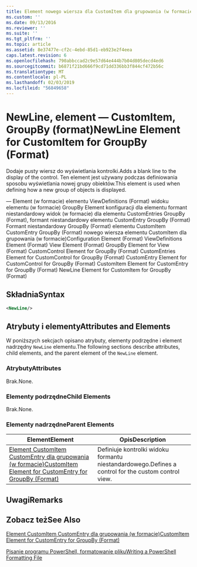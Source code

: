 ```yaml
---
title: Element nowego wiersza dla CustomItem dla grupowania (w formacie) | Dokumentacja firmy Microsoft
ms.custom: ''
ms.date: 09/13/2016
ms.reviewer: ''
ms.suite: ''
ms.tgt_pltfrm: ''
ms.topic: article
ms.assetid: 8e37477e-cf2c-4ebd-85d1-eb923e2f4eea
caps.latest.revision: 6
ms.openlocfilehash: 790abbccad2c9e57d64e444b7b04d805decd4ed6
ms.sourcegitcommit: b6871f21bd666f9cd71dd336bb3f844cf472b56c
ms.translationtype: MT
ms.contentlocale: pl-PL
ms.lasthandoff: 02/03/2019
ms.locfileid: "56849658"
---
```

# <a name="newline-element-for-customitem-for-groupby-format"></a><span data-ttu-id="7d974-102">NewLine, element — CustomItem, GroupBy (format)</span><span class="sxs-lookup"><span data-stu-id="7d974-102">NewLine Element for CustomItem for GroupBy (Format)</span></span>

<span data-ttu-id="7d974-103">Dodaje pusty wiersz do wyświetlania kontrolki.</span><span class="sxs-lookup"><span data-stu-id="7d974-103">Adds a blank line to the display of the control.</span></span> <span data-ttu-id="7d974-104">Ten element jest używany podczas definiowania sposobu wyświetlania nowej grupy obiektów.</span><span class="sxs-lookup"><span data-stu-id="7d974-104">This element is used when defining how a new group of objects is displayed.</span></span>

<span data-ttu-id="7d974-105">— Element (w formacie) elementu ViewDefinitions (Format) widoku elementu (w formacie) GroupBy Element konfiguracji dla elementu formant niestandardowy widok (w formacie) dla elementu CustomEntries GroupBy (Format), formant niestandardowy elementu CustomEntry GroupBy (Format) Formant niestandardowy GroupBy (Format) elementu CustomItem CustomEntry GroupBy (Format) nowego wiersza elementu CustomItem dla grupowania (w formacie)</span><span class="sxs-lookup"><span data-stu-id="7d974-105">Configuration Element (Format) ViewDefinitions Element (Format) View Element (Format) GroupBy Element for View (Format) CustomControl Element for GroupBy (Format) CustomEntries Element for CustomControl for GroupBy (Format) CustomEntry Element for CustomControl for GroupBy (Format) CustomItem Element for CustomEntry for GroupBy (Format) NewLine Element for CustomItem for GroupBy (Format)</span></span>

## <a name="syntax"></a><span data-ttu-id="7d974-106">Składnia</span><span class="sxs-lookup"><span data-stu-id="7d974-106">Syntax</span></span>

```xml
<NewLine/>
```

## <a name="attributes-and-elements"></a><span data-ttu-id="7d974-107">Atrybuty i elementy</span><span class="sxs-lookup"><span data-stu-id="7d974-107">Attributes and Elements</span></span>

<span data-ttu-id="7d974-108">W poniższych sekcjach opisano atrybuty, elementy podrzędne i element nadrzędny `NewLine` elementu.</span><span class="sxs-lookup"><span data-stu-id="7d974-108">The following sections describe attributes, child elements, and the parent element of the `NewLine` element.</span></span>

### <a name="attributes"></a><span data-ttu-id="7d974-109">Atrybuty</span><span class="sxs-lookup"><span data-stu-id="7d974-109">Attributes</span></span>

<span data-ttu-id="7d974-110">Brak.</span><span class="sxs-lookup"><span data-stu-id="7d974-110">None.</span></span>

### <a name="child-elements"></a><span data-ttu-id="7d974-111">Elementy podrzędne</span><span class="sxs-lookup"><span data-stu-id="7d974-111">Child Elements</span></span>

<span data-ttu-id="7d974-112">Brak.</span><span class="sxs-lookup"><span data-stu-id="7d974-112">None.</span></span>

### <a name="parent-elements"></a><span data-ttu-id="7d974-113">Elementy nadrzędne</span><span class="sxs-lookup"><span data-stu-id="7d974-113">Parent Elements</span></span>

|<span data-ttu-id="7d974-114">Element</span><span class="sxs-lookup"><span data-stu-id="7d974-114">Element</span></span>|<span data-ttu-id="7d974-115">Opis</span><span class="sxs-lookup"><span data-stu-id="7d974-115">Description</span></span>|
|-------------|-----------------|
|[<span data-ttu-id="7d974-116">Element CustomItem CustomEntry dla grupowania (w formacie)</span><span class="sxs-lookup"><span data-stu-id="7d974-116">CustomItem Element for CustomEntry for GroupBy (Format)</span></span>](./customitem-element-for-customentry-for-groupby-format.md)|<span data-ttu-id="7d974-117">Definiuje kontrolki widoku formantu niestandardowego.</span><span class="sxs-lookup"><span data-stu-id="7d974-117">Defines a control for the custom control view.</span></span>|

## <a name="remarks"></a><span data-ttu-id="7d974-118">Uwagi</span><span class="sxs-lookup"><span data-stu-id="7d974-118">Remarks</span></span>

## <a name="see-also"></a><span data-ttu-id="7d974-119">Zobacz też</span><span class="sxs-lookup"><span data-stu-id="7d974-119">See Also</span></span>

[<span data-ttu-id="7d974-120">Element CustomItem CustomEntry dla grupowania (w formacie)</span><span class="sxs-lookup"><span data-stu-id="7d974-120">CustomItem Element for CustomEntry for GroupBy (Format)</span></span>](./customitem-element-for-customentry-for-groupby-format.md)

[<span data-ttu-id="7d974-121">Pisanie programu PowerShell, formatowanie pliku</span><span class="sxs-lookup"><span data-stu-id="7d974-121">Writing a PowerShell Formatting File</span></span>](./writing-a-powershell-formatting-file.md)
